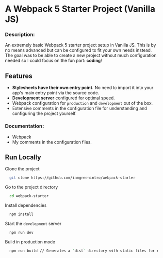 # A Webpack 5 Starter Project (Vanilla JS)

### Description:

An extremely basic Webpack 5 starter project setup in Vanilla JS.
This is by no means advanced but can be configured to fit your own needs instead.
The goal was to be able to create a new project without much configuration needed so I could focus on the fun part: **coding**!

## Features

- **Stylesheets have their own entry point.** No need to import it into your app's main entry point via the source code.
- **Development server** configured for optimal speed.
- Webpack configuration for `production` and `development` out of the box.
- Extensive comments in the configuration file for understanding and configuring the project yourself.

### Documentation:

- [Webpack](https://webpack.js.org/concepts/)
- My comments in the configuration files.

## Run Locally

Clone the project

```bash
  git clone https://github.com/iamgreenintro/webpack-starter
```

Go to the project directory

```bash
  cd webpack-starter
```

Install dependencies

```bash
  npm install
```

Start the `development` server

```bash
  npm run dev
```

Build in production mode

```bash
  npm run build // Generates a `dist` directory with static files for deployment.
```
